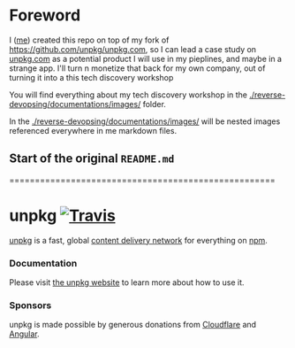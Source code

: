 # Foreword 

I ([me](https://github.com/Jean-Baptiste-Lasselle)) created this repo on top of my fork of https://github.com/unpkg/unpkg.com, so I can lead a case study on [unpkg.com](#) as a potential product I will use in my pieplines, and maybe in a strange app. I'll turn n monetize that back for my own company, out of turning it into a this tech discovery workshop

You will find everything about my tech discovery workshop in the [./reverse-devopsing/documentations/images/](/reverse-devopsing/docuementations/images/)  folder.
 
In the [./reverse-devopsing/documentations/images/](/reverse-devopsing/docuementations/images/)  will be nested images referenced everywhere in me markdown files.


## Start of the original `README.md` 

====================================================

# unpkg [![Travis][build-badge]][build]

[build-badge]: https://img.shields.io/travis/unpkg/unpkg.com/master.svg?style=flat-square
[build]: https://travis-ci.org/unpkg/unpkg.com

[unpkg](https://unpkg.com) is a fast, global [content delivery network](https://en.wikipedia.org/wiki/Content_delivery_network) for everything on [npm](https://www.npmjs.com/).

### Documentation

Please visit [the unpkg website](https://unpkg.com) to learn more about how to use it.

### Sponsors

unpkg is made possible by generous donations from [Cloudflare](https://cloudflare.com) and [Angular](https://angular.io).
